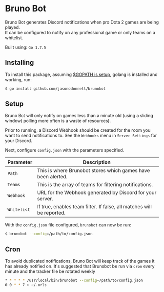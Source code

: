 # Bruno Bot

Bruno Bot generates Discord notifications when pro Dota 2 games are being played.  
It can be configured to notify on any professional game or only teams on a whitelist.

Built using: `Go 1.7.5`

## Installing

To install this package, assuming [$GOPATH is setup](https://golang.org/doc/install), golang is installed and working, run:

```bash
$ go install github.com/jasonodonnell/brunobot
```

## Setup

Bruno Bot will only notify on games less than a minute old (using a sliding window)
polling more often is a waste of resources).

Prior to running, a Discord Webhook should be created for the room you want to send 
notifications to.  See the `Webhooks` menu in `Server Settings` for your Discord.

Next, configure `config.json` with the parameters specified.

| Parameter   | Description                                                            |
|-------------|------------------------------------------------------------------------|
| `Path`      | This is where Brunobot stores which games have been alerted.           |
| `Teams`     | This is the array of teams for filtering notifications.                |
| `Webhook`   | URL for the Webhook generated by Discord for your server.              |
| `Whitelist` | If true, enables team filter.  If false, all matches will be reported. |


With the `config.json` file configured, `brunobot` can now be run:

```bash
$ brunobot --config=/path/to/config.json
```

## Cron

To avoid duplicated notifications, Bruno Bot will keep track of the games it has 
already notified on.  It's suggested that Brunobot be run via `cron` every minute 
and the tracker file be rotated weekly

```bash
* * * * * /usr/local/bin/brunobot --config=/path/to/config.json
0 0 * * 7 > ~/.urls
```
